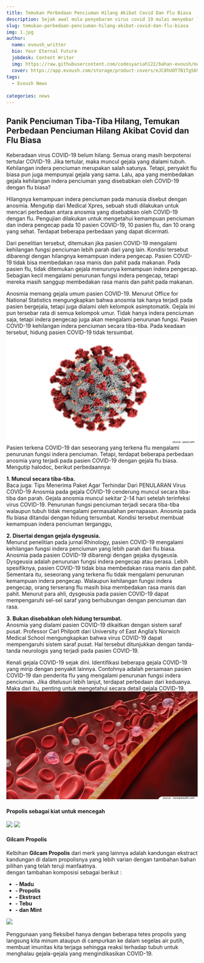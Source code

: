 ```yaml
---
title: Temukan Perbedaan Penciuman Hilang Akibat Covid Dan Flu Biasa
description: Sejak awal mula penyebaran virus covid 19 mulai menyebar luas di seluruh penjuru negri dan tentunya di seluruh dunia juga ikut merasakan, hingga saat ini penyebarannya masih berlangsung, tapi dapat di pastikan penurunan kasusnya mengalami kemajuan ...
slug: temukan-perbedaan-penciuman-hilang-akibat-covid-dan-flu-biasa
img: 1.jpg
author:
  name: evoush_writter
  bio: Your Eternal Future
  jobdesk: Content Writer
  img: https://raw.githubusercontent.com/codesyariah122/bahan-evoush/main/images/banner/jumbotron5.jpg
  cover: https://app.evoush.com/storage/product-covers/eJC8hUOT7B1Tg56943hWhsI9KMH8k7CdRe2OFDbo.jpg
tags:
  - Evoush News

categories: news
---  
```


## Panik Penciuman Tiba-Tiba Hilang, Temukan Perbedaan Penciuman Hilang Akibat Covid dan Flu Biasa  

Keberadaan virus COVID-19 belum hilang. Semua orang masih berpotensi tertular COVID-19. Jika tertular, maka muncul gejala yang dialami tubuh. Kehilangan indera penciuman merupakan salah satunya. Tetapi, penyakit flu biasa pun juga mempunyai gejala yang sama. Lalu, apa yang membedakan gejala kehilangan indera penciuman yang disebabkan oleh COVID-19 dengan flu biasa?

Hilangnya kemampuan indera penciuman pada manusia disebut dengan anosmia. Mengutip dari Medical Xpres, sebuah studi dilakukan untuk mencari perbedaan antara anosmia yang disebabkan oleh COVID-19 dengan flu. Pengujian dilakukan untuk mengetahui kemampuan penciuman dan indera pengecap pada 10 pasien COVID-19, 10 pasien flu, dan 10 orang yang sehat. Terdapat beberapa perbedaan yang dapat dicermati.

Dari penelitian tersebut, ditemukan jika pasien COVID-19 mengalami kehilangan fungsi penciuman lebih parah dari yang lain. Kondisi tersebut dibarengi dengan hilangnya kemampuan indera pengecap. Pasien COVID-19 tidak bisa membedakan rasa manis dan pahit pada makanan. Pada pasien flu, tidak ditemukan gejala menurunya kemampuan indera pengecap. Sebagian kecil mengalami penurunan fungsi indera pengecap, tetapi mereka masih sanggup membedakan rasa manis dan pahit pada makanan.

Anosmia memang gejala umum pasien COVID-19. Menurut Office for National Statistics mengungkapkan bahwa anosmia tak hanya terjadi pada pasien bergejala, tetapi juga dialami oleh kelompok asimptomatik. Gejala ini pun tersebar rata di semua kelompok umur. Tidak hanya indera penciuman saja, tetapi indera pengecap juga akan mengalami penurunan fungsi. Pasien COVID-19 kehilangan indera penciuman secara tiba-tiba. Pada keadaan tersebut, hidung pasien COVID-19 tidak tersumbat.  
<img src="https://github.com/evoush-products/bahan_evoush/blob/main/blog/new_blog1.jpg?raw=true" class="img-fluid">  
Pasien terkena COVID-19 dan seseorang yang terkena flu mengalami penurunan fungsi indera penciuman. Tetapi, terdapat beberapa perbedaan anosmia yang terjadi pada pasien COVID-19 dengan gejala flu biasa. Mengutip halodoc, berikut perbedaannya:  

**1. Muncul secara tiba-tiba.**  
Baca juga:  Tips Menerima Paket Agar Terhindar Dari PENULARAN Virus COVID-19
Anosmia pada gejala COVID-19 cenderung muncul secara tiba-tiba dan parah. Gejala anosmia muncul sekitar 2-14 hari setelah terinfeksi virus COVID-19. Penurunan fungsi penciuman terjadi secara tiba-tiba walaupun tubuh tidak mengalami permasalahan pernapasan. Anosmia pada flu biasa ditandai dengan hidung tersumbat. Kondisi tersebut membuat kemampuan indera penciuman terganggu,

**2. Disertai dengan gejala dysgeusia.**  
Menurut penelitian pada jurnal Rhinology, pasien COVID-19 mengalami kehilangan fungsi indera penciuman yang lebih parah dari flu biasa. Anosmia pada pasien COVID-19 dibarengi dengan gejaka dysgeusia. Dysgeusia adalah penurunan fungsi indera pengecap atau perasa. Lebih spesifiknya, pasien COVID-19 tidak bisa membedakan rasa manis dan pahit. Sementara itu, seseorang yang terkena flu tidak mengalami penurunan kemampuan indera pengecap. Walaupun kehilangan fungsi indera pengecap, orang terserang flu masih bisa membedakan rasa manis dan pahit. Menurut para ahli, dysgeusia pada pasien COVID-19 dapat mempengaruhi sel-sel saraf yang berhubungan dengan penciuman dan rasa.

**3. Bukan disebabkan oleh hidung tersumbat.**  
Anosmia yang dialami pasien COVID-19 dikaitkan dengan sistem saraf pusat. Professor Carl Philpott dari University of East Anglia’s Norwich Medical School mengungkapkan bahwa virus COVID-19 dapat mempengaruhi sistem saraf pusat. Hal tersebut ditunjukkan dengan tanda-tanda neurologis yang terjadi pada pasien COVID-19.

Kenali gejala COVID-19 sejak dini. Identifikasi beberapa gejala COVID-19 yang mirip dengan penyakit lainnya. Contohnya adalah persamaan pasien COVID-19 dan penderita flu yang mengalami penurunan fungsi indera penciuman. Jika ditelusuri lebih lanjut, terdapat perbedaan dari keduanya. Maka dari itu, penting untuk mengetahui secara detail gejala COVID-19.
<img src="https://github.com/evoush-products/bahan_evoush/blob/main/blog/new_blog2.jpg?raw=true" class="img-fluid">  

#### Propolis sebagai kiat untuk mencegah  
<img src="https://raw.githubusercontent.com/evoush12/bahan_evoush/main/bahan_gallery/image/propolis/propolis15.jpeg" class="img-fluid">  
<img src="https://raw.githubusercontent.com/evoush12/bahan_evoush/main/bahan_gallery/image/propolis/propolis16.jpeg" class="img-fluid">  

#### Gilcam Propolis  
Kelbihan **Gilcam Propolis** dari merk yang lainnya adalah kandungan ekstract kandungan di dalam propolisnya yang lebih varian dengan tambahan bahan pilihan yang telah teruji manfaatnya.  
dengan tambahan komposisi sebagai berikut :  
- **- Madu**  
- **- Propolis**  
- **- Ekstract**  
- **- Tebu**  
- **- dan Mint**  

<img src="https://app.evoush.com/storage/product-sliders/b7914ce318482efb67b6e3e09ae26533" class="img-fluid">  

Penggunaan yang fleksibel hanya dengan beberapa tetes propolis yang langsung kita minum ataupun di campurkan ke dalam segelas air putih, membuat imunitas kita terjaga sehingga reaksi terhadap tubuh untuk menghalau gejala-gejala yang mengindikasikan COVID-19.
